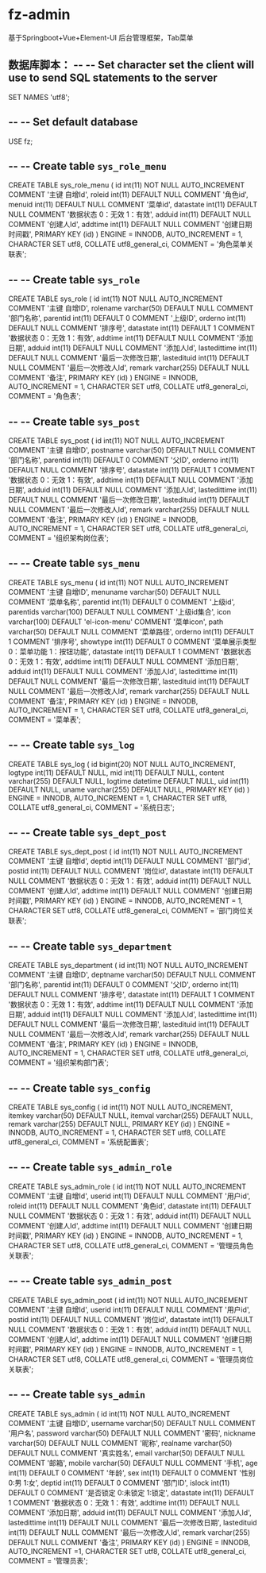 # fz-admin
基于Springboot+Vue+Element-UI 后台管理框架，Tab菜单


数据库脚本：
      -- 
-- Set character set the client will use to send SQL statements to the server
--
SET NAMES 'utf8';

--
-- Set default database
--
USE fz;

--
-- Create table `sys_role_menu`
--
CREATE TABLE sys_role_menu (
  id int(11) NOT NULL AUTO_INCREMENT COMMENT '主键 自增Id',
  roleid int(11) DEFAULT NULL COMMENT '角色id',
  menuid int(11) DEFAULT NULL COMMENT '菜单id',
  datastate int(11) DEFAULT NULL COMMENT '数据状态 0：无效   1：有效',
  adduid int(11) DEFAULT NULL COMMENT '创建人Id',
  addtime int(11) DEFAULT NULL COMMENT '创建日期 时间戳',
  PRIMARY KEY (id)
)
ENGINE = INNODB,
AUTO_INCREMENT = 1,
CHARACTER SET utf8,
COLLATE utf8_general_ci,
COMMENT = '角色菜单关联表';


--
-- Create table `sys_role`
--
CREATE TABLE sys_role (
  id int(11) NOT NULL AUTO_INCREMENT COMMENT '主键 自增ID',
  rolename varchar(50) DEFAULT NULL COMMENT '部门名称',
  parentid int(11) DEFAULT 0 COMMENT '上级ID',
  orderno int(11) DEFAULT NULL COMMENT '排序号',
  datastate int(11) DEFAULT 1 COMMENT '数据状态  0：无效   1：有效',
  addtime int(11) DEFAULT NULL COMMENT '添加日期',
  adduid int(11) DEFAULT NULL COMMENT '添加人Id',
  lastedittime int(11) DEFAULT NULL COMMENT '最后一次修改日期',
  lastedituid int(11) DEFAULT NULL COMMENT '最后一次修改人Id',
  remark varchar(255) DEFAULT NULL COMMENT '备注',
  PRIMARY KEY (id)
)
ENGINE = INNODB,
AUTO_INCREMENT = 1,
CHARACTER SET utf8,
COLLATE utf8_general_ci,
COMMENT = '角色表';

--
-- Create table `sys_post`
--
CREATE TABLE sys_post (
  id int(11) NOT NULL AUTO_INCREMENT COMMENT '主键 自增ID',
  postname varchar(50) DEFAULT NULL COMMENT '部门名称',
  parentid int(11) DEFAULT 0 COMMENT '父ID',
  orderno int(11) DEFAULT NULL COMMENT '排序号',
  datastate int(11) DEFAULT 1 COMMENT '数据状态  0：无效   1：有效',
  addtime int(11) DEFAULT NULL COMMENT '添加日期',
  adduid int(11) DEFAULT NULL COMMENT '添加人Id',
  lastedittime int(11) DEFAULT NULL COMMENT '最后一次修改日期',
  lastedituid int(11) DEFAULT NULL COMMENT '最后一次修改人Id',
  remark varchar(255) DEFAULT NULL COMMENT '备注',
  PRIMARY KEY (id)
)
ENGINE = INNODB,
AUTO_INCREMENT = 1,
CHARACTER SET utf8,
COLLATE utf8_general_ci,
COMMENT = '组织架构岗位表';

--
-- Create table `sys_menu`
--
CREATE TABLE sys_menu (
  id int(11) NOT NULL AUTO_INCREMENT COMMENT '主键 自增ID',
  menuname varchar(50) DEFAULT NULL COMMENT '菜单名称',
  parentid int(11) DEFAULT 0 COMMENT '上级id',
  parentids varchar(100) DEFAULT NULL COMMENT '上级id集合',
  icon varchar(100) DEFAULT 'el-icon-menu' COMMENT '菜单icon',
  path varchar(50) DEFAULT NULL COMMENT '菜单路径',
  orderno int(11) DEFAULT 1 COMMENT '排序号',
  showtype int(11) DEFAULT 0 COMMENT '菜单展示类型 0：菜单功能  1：按钮功能',
  datastate int(11) DEFAULT 1 COMMENT '数据状态  0：无效   1：有效',
  addtime int(11) DEFAULT NULL COMMENT '添加日期',
  adduid int(11) DEFAULT NULL COMMENT '添加人Id',
  lastedittime int(11) DEFAULT NULL COMMENT '最后一次修改日期',
  lastedituid int(11) DEFAULT NULL COMMENT '最后一次修改人Id',
  remark varchar(255) DEFAULT NULL COMMENT '备注',
  PRIMARY KEY (id)
)
ENGINE = INNODB,
AUTO_INCREMENT = 1,
CHARACTER SET utf8,
COLLATE utf8_general_ci,
COMMENT = '菜单表';

--
-- Create table `sys_log`
--
CREATE TABLE sys_log (
  id bigint(20) NOT NULL AUTO_INCREMENT,
  logtype int(11) DEFAULT NULL,
  mid int(11) DEFAULT NULL,
  content varchar(255) DEFAULT NULL,
  logtime datetime DEFAULT NULL,
  uid int(11) DEFAULT NULL,
  uname varchar(255) DEFAULT NULL,
  PRIMARY KEY (id)
)
ENGINE = INNODB,
AUTO_INCREMENT = 1,
CHARACTER SET utf8,
COLLATE utf8_general_ci,
COMMENT = '系统日志';

--
-- Create table `sys_dept_post`
--
CREATE TABLE sys_dept_post (
  id int(11) NOT NULL AUTO_INCREMENT COMMENT '主键 自增Id',
  deptid int(11) DEFAULT NULL COMMENT '部门id',
  postid int(11) DEFAULT NULL COMMENT '岗位id',
  datastate int(11) DEFAULT NULL COMMENT '数据状态 0：无效   1：有效',
  adduid int(11) DEFAULT NULL COMMENT '创建人Id',
  addtime int(11) DEFAULT NULL COMMENT '创建日期 时间戳',
  PRIMARY KEY (id)
)
ENGINE = INNODB,
AUTO_INCREMENT = 1,
CHARACTER SET utf8,
COLLATE utf8_general_ci,
COMMENT = '部门岗位关联表';


--
-- Create table `sys_department`
--
CREATE TABLE sys_department (
  id int(11) NOT NULL AUTO_INCREMENT COMMENT '主键 自增ID',
  deptname varchar(50) DEFAULT NULL COMMENT '部门名称',
  parentid int(11) DEFAULT 0 COMMENT '父ID',
  orderno int(11) DEFAULT NULL COMMENT '排序号',
  datastate int(11) DEFAULT 1 COMMENT '数据状态  0：无效   1：有效',
  addtime int(11) DEFAULT NULL COMMENT '添加日期',
  adduid int(11) DEFAULT NULL COMMENT '添加人Id',
  lastedittime int(11) DEFAULT NULL COMMENT '最后一次修改日期',
  lastedituid int(11) DEFAULT NULL COMMENT '最后一次修改人Id',
  remark varchar(255) DEFAULT NULL COMMENT '备注',
  PRIMARY KEY (id)
)
ENGINE = INNODB,
AUTO_INCREMENT = 1,
CHARACTER SET utf8,
COLLATE utf8_general_ci,
COMMENT = '组织架构部门表';

--
-- Create table `sys_config`
--
CREATE TABLE sys_config (
  id int(11) NOT NULL AUTO_INCREMENT,
  itemkey varchar(50) DEFAULT NULL,
  itemval varchar(255) DEFAULT NULL,
  remark varchar(255) DEFAULT NULL,
  PRIMARY KEY (id)
)
ENGINE = INNODB,
AUTO_INCREMENT = 1,
CHARACTER SET utf8,
COLLATE utf8_general_ci,
COMMENT = '系统配置表';

--
-- Create table `sys_admin_role`
--
CREATE TABLE sys_admin_role (
  id int(11) NOT NULL AUTO_INCREMENT COMMENT '主键 自增Id',
  userid int(11) DEFAULT NULL COMMENT '用户id',
  roleid int(11) DEFAULT NULL COMMENT '角色id',
  datastate int(11) DEFAULT NULL COMMENT '数据状态 0：无效   1：有效',
  adduid int(11) DEFAULT NULL COMMENT '创建人Id',
  addtime int(11) DEFAULT NULL COMMENT '创建日期 时间戳',
  PRIMARY KEY (id)
)
ENGINE = INNODB,
AUTO_INCREMENT = 1,
CHARACTER SET utf8,
COLLATE utf8_general_ci,
COMMENT = '管理员角色关联表';

--
-- Create table `sys_admin_post`
--
CREATE TABLE sys_admin_post (
  id int(11) NOT NULL AUTO_INCREMENT COMMENT '主键 自增Id',
  userid int(11) DEFAULT NULL COMMENT '用户id',
  postid int(11) DEFAULT NULL COMMENT '岗位id',
  datastate int(11) DEFAULT NULL COMMENT '数据状态 0：无效   1：有效',
  adduid int(11) DEFAULT NULL COMMENT '创建人Id',
  addtime int(11) DEFAULT NULL COMMENT '创建日期 时间戳',
  PRIMARY KEY (id)
)
ENGINE = INNODB,
AUTO_INCREMENT = 1,
CHARACTER SET utf8,
COLLATE utf8_general_ci,
COMMENT = '管理员岗位关联表';

--
-- Create table `sys_admin`
--
CREATE TABLE sys_admin (
  id int(11) NOT NULL AUTO_INCREMENT COMMENT '主键 自增ID',
  username varchar(50) DEFAULT NULL COMMENT '用户名',
  password varchar(50) DEFAULT NULL COMMENT '密码',
  nickname varchar(50) DEFAULT NULL COMMENT '昵称',
  realname varchar(50) DEFAULT NULL COMMENT '真实姓名',
  email varchar(50) DEFAULT NULL COMMENT '邮箱',
  mobile varchar(50) DEFAULT NULL COMMENT '手机',
  age int(11) DEFAULT 0 COMMENT '年龄',
  sex int(11) DEFAULT 0 COMMENT '性别  0:男  1:女',
  deptid int(11) DEFAULT 0 COMMENT '部门ID',
  islock int(11) DEFAULT 0 COMMENT '是否锁定  0:未锁定  1:锁定',
  datastate int(11) DEFAULT 1 COMMENT '数据状态  0：无效   1：有效',
  addtime int(11) DEFAULT NULL COMMENT '添加日期',
  adduid int(11) DEFAULT NULL COMMENT '添加人Id',
  lastedittime int(11) DEFAULT NULL COMMENT '最后一次修改日期',
  lastedituid int(11) DEFAULT NULL COMMENT '最后一次修改人Id',
  remark varchar(255) DEFAULT NULL COMMENT '备注',
  PRIMARY KEY (id)
)
ENGINE = INNODB,
AUTO_INCREMENT =1,
CHARACTER SET utf8,
COLLATE utf8_general_ci,
COMMENT = '管理员表';
  
